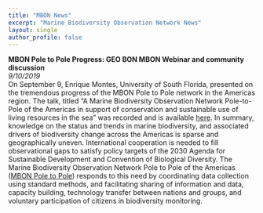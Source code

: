 ```yaml
---
title: "MBON News"
excerpt: "Marine Biodiversity Observation Network News"
layout: single
author_profile: false
---
```

**MBON Pole to Pole Progress: GEO BON MBON Webinar and community discussion**  
_9/10/2019_  
On September 9, Enrique Montes, University of South Florida, presented on the tremendous progress of the MBON Pole to Pole network in the Americas region. The talk, titled “A Marine Biodiversity Observation Network Pole-to-Pole of the Americas in support of conservation and sustainable use of living resources in the sea” was recorded and is available [here](https://usf.app.box.com/s/08569c61yektdv3odcgwuy5x1cmvuy8p). In summary, knowledge on the status and trends in marine biodiversity, and associated drivers of biodiversity change across the Americas is sparse and geographically uneven. International cooperation is needed to fill observational gaps to satisfy policy targets of the 2030 Agenda for Sustainable Development and Convention of Biological Diversity. The Marine Biodiversity Observation Network Pole to Pole of the Americas ([MBON Pole to Pole](pole_to_pole/)) responds to this need by coordinating data collection using standard methods, and facilitating sharing of information and data, capacity building, technology transfer between nations and groups, and voluntary participation of citizens in biodiversity monitoring.
